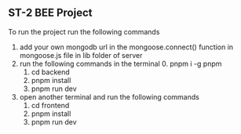 ## ST-2 BEE Project

To run the project run the following commands
1. add your own mongodb url in the mongoose.connect() function in mongoose.js file in lib folder of server
2. run the following commands in the terminal
    0. pnpm i -g pnpm
    1. cd backend
    2. pnpm install
    2. pnpm run dev
3. open another terminal and run the following commands
    1. cd frontend
    2. pnpm install
    3. pnpm run dev
